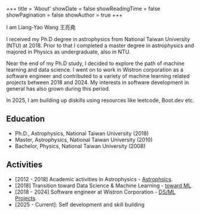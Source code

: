 +++
title = 'About'
showDate = false
showReadingTime = false
showPagination = false
showAuthor = true
+++


I am Liang-Yao Wang 王亮堯

I received my Ph.D degree in astrophysics from National Taiwan University (NTU) at 2018. Prior to that I completed a master degree in astrophysics and majored in Physics as undergraduate, also in NTU. 

Near the end of my Ph.D study, I decided to explore the path of machine learning and data science. I went on to work in Wistron corporation as a software engineer and contributed to a variety of machine learning related projects between 2018 and 2024. My interests in software development in general has also grown during this period. 

In 2025, I am building up diskills using resources like leetcode, Boot.dev etc.


## Education

* Ph.D., Astrophysics, National Taiwan University (2018)
* Master, Astrophysics, National Taiwan University (2010) 
* Bachelor, Physics, National Taiwan University (2008)
 
## Activities

- [2012 - 2018] Academic activities in Astrophysics - [Astrophsics](/astrophysics). 
- [2018] Transition toward Data Science & Machine Learning - [toward ML](/2018-toward-dsml).
- [2018 - 2024] Software engineer at Wistron Corporation - [DS/ML Projects](/wistron).
- [2025 - Current]: Self development and skill building

